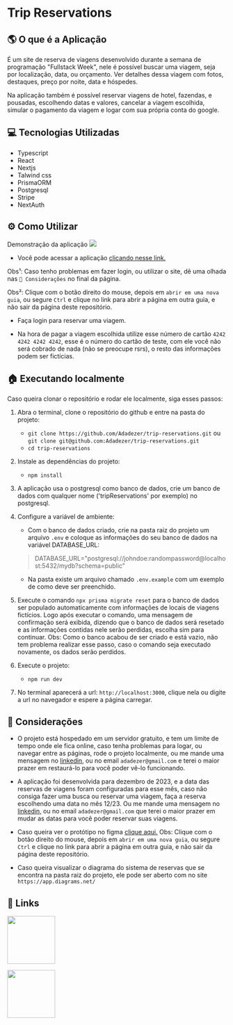 # Trip Reservations

## 🌎 O que é a Aplicação
É um site de reserva de viagens desenvolvido durante a semana de programação "Fullstack Week", nele é possível buscar uma viagem, seja por localização, data, ou orçamento. Ver detalhes dessa viagem com fotos, destaques, preço por noite, data e hóspedes. 

Na aplicação também é possível reservar viagens de hotel, fazendas, e pousadas, escolhendo datas e valores, cancelar a viagem escolhida, simular o pagamento da viagem e logar com sua própria conta do google.

## 💻 Tecnologias Utilizadas
- Typescript
- React
- Nextjs
- Talwind css
- PrismaORM
- Postgresql
- Stripe
- NextAuth

## ⚙️ Como Utilizar
Demonstração da aplicação
![](https://github.com/Adadezer/trip-reservations/blob/main/demo_TripReservations.gif)

 - Você pode acessar a aplicação [clicando nesse link.](https://trip-reservations.vercel.app/) 

Obs¹: Caso tenho problemas em fazer login, ou utilizar o site, dê uma olhada nas `📌 Considerações` no final da página.

Obs²: Clique com o botão direito do mouse, depois em `abrir em uma nova guia`, ou segure `Ctrl` e clique no link para abrir a página em outra guia, e não sair da página deste repositório.

 - Faça login para reservar uma viagem.
 
 - Na hora de pagar a viagem escolhida utilize esse número de cartão `4242 4242 4242 4242`, esse é o número do cartão de teste, com ele você não será cobrado de nada (não se preocupe rsrs), o resto das informações podem ser fictícias.

## 🏠 Executando localmente
Caso queira clonar o repositório e rodar ele localmente, siga esses passos:

 1. Abra o terminal, clone o repositório do github e entre na pasta do projeto:
	 - `git clone https://github.com/Adadezer/trip-reservations.git` ou `git clone git@github.com:Adadezer/trip-reservations.git`
	 - `cd trip-reservations`
	 
 2. Instale as dependências do projeto:
	 - `npm install`

 3.  A aplicação usa o postgresql como banco de dados, crie um banco de dados com qualquer nome ('tripReservations' por exemplo) no postgresql.
 
 4. Configure a variável de ambiente:
	-  Com o banco de dados criado, crie na pasta raiz do projeto um arquivo `.env` e coloque as informações do seu banco de dados na variável DATABASE_URL:
	> DATABASE_URL="postgresql://johndoe:randompassword@localhost:5432/mydb?schema=public"
	
	- Na pasta existe um arquivo chamado `.env.example` com um exemplo de como deve ser preenchido.

 5. Execute o comando `npx prisma migrate reset` para o banco de dados ser populado automaticamente com informações de locais de viagens fictícios. Logo após executar o comando, uma mensagem de confirmação será exibida, dizendo que o banco de dados será resetado e as informações contidas nele serão perdidas, escolha sim para continuar.
Obs: Como o banco acabou de ser criado e está vazio, não tem problema realizar esse passo, caso o comando seja executado novamente, os dados serão perdidos.

6. Execute o projeto:
	- `npm run dev`

7. No terminal aparecerá a url: `http://localhost:3000`, clique nela ou digite a url no navegador e espere a página carregar.

## 📌 Considerações

- O projeto está hospedado em um servidor gratuito, e tem um limite de tempo onde ele fica online, caso tenha problemas para logar, ou navegar entre as páginas, rode o projeto localmente, ou me mande uma mensagem no [linkedin](https://www.linkedin.com/in/adadezer-iwazaki/), ou no email `adadezer@gmail.com` e terei o maior prazer em restaurá-lo para você poder vê-lo funcionando.

- A aplicação foi desenvolvida para dezembro de 2023, e a data das reservas de viagens foram configuradas para esse mês, caso não consiga fazer uma busca ou reservar uma viagem, faça a reserva escolhendo uma data no mês 12/23. Ou me mande uma mensagem no [linkedin](https://www.linkedin.com/in/adadezer-iwazaki/), ou no email `adadezer@gmail.com` que terei o maior prazer em mudar as datas para você poder reservar suas viagens.

 - Caso queira ver o protótipo no figma [clique aqui.](https://www.figma.com/file/gWRHt9TxdTLQxo5Np7yAaq/FSW-Project-%5BLive%5D?type=design&node-id=0:1&mode=design&t=ohQv59Gxt1KBkEBt-1)
 Obs: Clique com o botão direito do mouse, depois em `abrir em uma nova guia`, ou segure `Ctrl` e clique no link para abrir a página em outra guia, e não sair da página deste repositório.
 
 - Caso queira visualizar o diagrama do sistema de reservas que se encontra na pasta raiz do projeto, ele pode ser aberto com no site `https://app.diagrams.net/`

## 🔗 Links
<span >
  <a href="mailto: adadezer@gmail.com"> <img width="110em" src="https://img.shields.io/badge/Gmail-D14836?style=for-the-badge&logo=gmail&logoColor=white"></a>

  <a href="https://www.linkedin.com/in/adadezer-iwazaki/" target="_blank"><img width="110em" src="https://img.shields.io/badge/linkedin-%230077B5.svg?style=for-the-badge&logo=linkedin&logoColor=white"></a>
</span>
